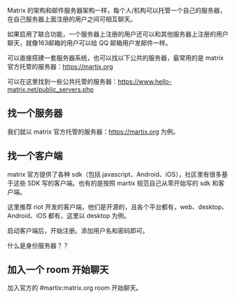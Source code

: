 Matrix 的架构和邮件服务器架构一样，每个人/机构可以托管一个自己的服务器，在自己服务器上面注册的用户之间可相互聊天。

如果启用了联合功能，一个服务器上注册的用户还可以和其他服务器上注册的用户聊天，就像163邮箱的用户可以给 QQ 邮箱用户发邮件一样。

可以直接搭建一套服务器系统，也可以找以下公共的服务器，最常用的是 matrix 官方托管的服务器：https://martix.org

可以在这里找到一些公共托管的服务器：https://www.hello-matrix.net/public_servers.php

## 找一个服务器

我们就以 matrix 官方托管的服务器：https://martix.org 为例。

## 找一个客户端

matrix 官方提供了各种 sdk（包括 javascript、Android、iOS），社区里有很多基于这些 SDK 写的客户端。也有的是按照 martix 规范自己从零开始写的 sdk 和客户端。

这里推荐 riot 开发的客户端，他们是开源的，且各个平台都有，web、desktop、Android、iOS 都有，这里以 desktop 为例。

启动客户端后，开始注册。添加用户名和密码即可。

什么是身份服务器？？

## 加入一个 room 开始聊天

加入官方的 #martix:matrix.org room 开始聊天。
